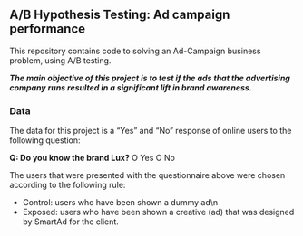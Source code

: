<h2>A/B Hypothesis Testing: Ad campaign performance </h2>

This repository contains code to solving an Ad-Campaign business problem, using A/B testing.

***The main objective of this project is to test if the ads that the advertising company runs resulted in a significant lift in brand awareness.*** 

<h3>Data</h3>
The data for this project is a “Yes” and “No” response of online users to the following question:

**Q: Do you know the brand Lux?**
O  Yes		O  No
		
The users that were presented with the questionnaire above were chosen according to the following rule:

* Control: users who have been shown a dummy ad\n
* Exposed: users who have been shown a creative (ad) that was designed by SmartAd for the client. 
